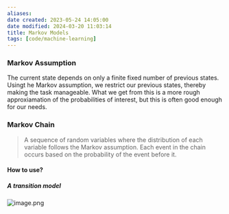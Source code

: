 ```yaml
---
aliases: 
date created: 2023-05-24 14:05:00
date modified: 2024-03-20 11:03:14
title: Markov Models
tags: [code/machine-learning]
---
```


### Markov Assumption
The current state depends on only a finite fixed number of previous states.
Usingt he Markov assumption, we restrict our previous states, thereby making the task manageable. What we get from this is a more rough approxiamation of the probabilities of interest, but this is often good enough for our needs.

### Markov Chain
> A sequence of random variables where the distribution of each variable follows the Markov assumption.
> Each event in the chain occurs based on the probability of the event before it.

#### How to use?
##### A transition model
![image.png](https://typora-tes.oss-cn-shanghai.aliyuncs.com/picgo/20230524134829.png)

